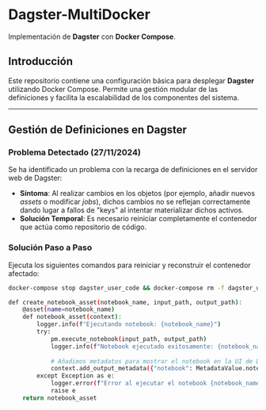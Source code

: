 # Dagster-MultiDocker  
Implementación de **Dagster** con **Docker Compose**.

## Introducción  
Este repositorio contiene una configuración básica para desplegar **Dagster** utilizando Docker Compose. Permite una gestión modular de las definiciones y facilita la escalabilidad de los componentes del sistema.

---

## Gestión de Definiciones en Dagster  

### Problema Detectado (27/11/2024)  
Se ha identificado un problema con la recarga de definiciones en el servidor web de Dagster:  
- **Síntoma**: Al realizar cambios en los objetos (por ejemplo, añadir nuevos *assets* o modificar *jobs*), dichos cambios no se reflejan correctamente dando lugar a fallos de "keys" al intentar materializar dichos activos.  
- **Solución Temporal**: Es necesario reiniciar completamente el contenedor que actúa como repositorio de código.

### Solución Paso a Paso  
Ejecuta los siguientes comandos para reiniciar y reconstruir el contenedor afectado:  

```bash
docker-compose stop dagster_user_code && docker-compose rm -f dagster_user_code && docker-compose build --no-cache dagster_user_code && docker-compose up -d dagster_user_code

def create_notebook_asset(notebook_name, input_path, output_path):
    @asset(name=notebook_name)
    def notebook_asset(context):
        logger.info(f"Ejecutando notebook: {notebook_name}")
        try:
            pm.execute_notebook(input_path, output_path)
            logger.info(f"Notebook ejecutado exitosamente: {notebook_name}")
            
            # Añadimos metadatos para mostrar el notebook en la UI de Dagster
            context.add_output_metadata({"notebook": MetadataValue.notebook(output_path)})
        except Exception as e:
            logger.error(f"Error al ejecutar el notebook {notebook_name}: {e}")
            raise e
    return notebook_asset
